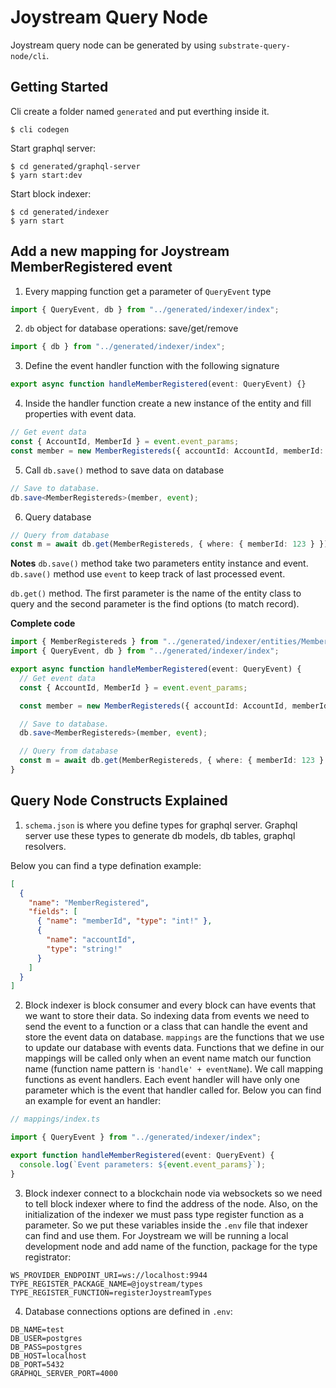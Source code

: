 # Joystream Query Node

Joystream query node can be generated by using `substrate-query-node/cli`.

## Getting Started

Cli create a folder named `generated` and put everthing inside it.

```
$ cli codegen
```

Start graphql server:

```
$ cd generated/graphql-server
$ yarn start:dev
```

Start block indexer:

```
$ cd generated/indexer
$ yarn start
```

## Add a new mapping for Joystream MemberRegistered event

1. Every mapping function get a parameter of `QueryEvent` type

```ts
import { QueryEvent, db } from "../generated/indexer/index";
```

2. `db` object for database operations: save/get/remove

```ts
import { db } from "../generated/indexer/index";
```

3. Define the event handler function with the following signature

```ts
export async function handleMemberRegistered(event: QueryEvent) {}
```

4. Inside the handler function create a new instance of the entity and fill properties with event data.

```ts
// Get event data
const { AccountId, MemberId } = event.event_params;
const member = new MemberRegistereds({ accountId: AccountId, memberId: +MemberId });
```

5. Call `db.save()` method to save data on database

```ts
// Save to database.
db.save<MemberRegistereds>(member, event);
```

6. Query database

```ts
// Query from database
const m = await db.get(MemberRegistereds, { where: { memberId: 123 } });
```

**Notes**
`db.save()` method take two parameters entity instance and event. `db.save()` method use `event` to keep track of last processed event.

`db.get()` method. The first parameter is the name of the entity class to query and the second parameter is the find options (to match record).

**Complete code**

```ts
import { MemberRegistereds } from "../generated/indexer/entities/MemberRegistereds";
import { QueryEvent, db } from "../generated/indexer/index";

export async function handleMemberRegistered(event: QueryEvent) {
  // Get event data
  const { AccountId, MemberId } = event.event_params;

  const member = new MemberRegistereds({ accountId: AccountId, memberId: +MemberId });

  // Save to database.
  db.save<MemberRegistereds>(member, event);

  // Query from database
  const m = await db.get(MemberRegistereds, { where: { memberId: 123 } });
}
```

## Query Node Constructs Explained

1. `schema.json` is where you define types for graphql server. Graphql server use these types to generate db models, db tables, graphql resolvers.

Below you can find a type defination example:

```json
[
  {
    "name": "MemberRegistered",
    "fields": [
      { "name": "memberId", "type": "int!" },
      {
        "name": "accountId",
        "type": "string!"
      }
    ]
  }
]
```

2. Block indexer is block consumer and every block can have events that we want to store their data. So indexing data from events we need to send the event to a function or a class that can handle the event and store the event data on database. `mappings` are the functions that we use to update our database with events data. Functions that we define in our mappings will be called only when an event name match our function name (function name pattern is `'handle' + eventName`). We call mapping functions as event handlers. Each event handler will have only one parameter which is the event that handler called for. Below you can find an example for event an handler:

```ts
// mappings/index.ts

import { QueryEvent } from "../generated/indexer/index";

export function handleMemberRegistered(event: QueryEvent) {
  console.log(`Event parameters: ${event.event_params}`);
}
```

3. Block indexer connect to a blockchain node via websockets so we need to tell block indexer where to find the address of the node. Also, on the initialization of the indexer we must pass type register function as a parameter. So we put these variables inside the `.env` file that indexer can find and use them. For Joystream we will be running a local development node and add name of the function, package for the type registrator:

```
WS_PROVIDER_ENDPOINT_URI=ws://localhost:9944
TYPE_REGISTER_PACKAGE_NAME=@joystream/types
TYPE_REGISTER_FUNCTION=registerJoystreamTypes
```

4. Database connections options are defined in `.env`:

```
DB_NAME=test
DB_USER=postgres
DB_PASS=postgres
DB_HOST=localhost
DB_PORT=5432
GRAPHQL_SERVER_PORT=4000
```
